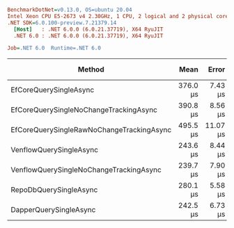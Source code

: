 ``` ini

BenchmarkDotNet=v0.13.0, OS=ubuntu 20.04
Intel Xeon CPU E5-2673 v4 2.30GHz, 1 CPU, 2 logical and 2 physical cores
.NET SDK=6.0.100-preview.7.21379.14
  [Host]   : .NET 6.0.0 (6.0.21.37719), X64 RyuJIT
  .NET 6.0 : .NET 6.0.0 (6.0.21.37719), X64 RyuJIT

Job=.NET 6.0  Runtime=.NET 6.0  

```
|                                    Method |     Mean |    Error |   StdDev | Ratio | RatioSD | Gen 0 | Gen 1 | Gen 2 | Allocated |
|------------------------------------------ |---------:|---------:|---------:|------:|--------:|------:|------:|------:|----------:|
|                    EfCoreQuerySingleAsync | 376.0 μs |  7.43 μs | 20.48 μs |  1.00 |    0.00 |     - |     - |     - |      5 KB |
|    EfCoreQuerySingleNoChangeTrackingAsync | 390.8 μs |  8.56 μs | 25.25 μs |  1.05 |    0.09 |     - |     - |     - |      6 KB |
| EfCoreQuerySingleRawNoChangeTrackingAsync | 495.5 μs | 11.07 μs | 32.63 μs |  1.32 |    0.11 |     - |     - |     - |     11 KB |
|                   VenflowQuerySingleAsync | 243.6 μs |  8.44 μs | 24.90 μs |  0.66 |    0.08 |     - |     - |     - |      2 KB |
|   VenflowQuerySingleNoChangeTrackingAsync | 239.7 μs |  7.90 μs | 23.30 μs |  0.64 |    0.08 |     - |     - |     - |      2 KB |
|                    RepoDbQuerySingleAsync | 280.1 μs |  5.58 μs | 12.13 μs |  0.75 |    0.04 |     - |     - |     - |      3 KB |
|                    DapperQuerySingleAsync | 242.5 μs |  6.73 μs | 19.84 μs |  0.64 |    0.07 |     - |     - |     - |      1 KB |
